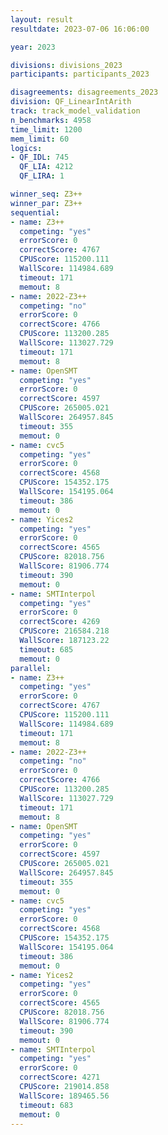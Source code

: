```yaml
---
layout: result
resultdate: 2023-07-06 16:06:00

year: 2023

divisions: divisions_2023
participants: participants_2023

disagreements: disagreements_2023
division: QF_LinearIntArith
track: track_model_validation
n_benchmarks: 4958
time_limit: 1200
mem_limit: 60
logics:
- QF_IDL: 745
  QF_LIA: 4212
  QF_LIRA: 1

winner_seq: Z3++
winner_par: Z3++
sequential:
- name: Z3++
  competing: "yes"
  errorScore: 0
  correctScore: 4767
  CPUScore: 115200.111
  WallScore: 114984.689
  timeout: 171
  memout: 8
- name: 2022-Z3++
  competing: "no"
  errorScore: 0
  correctScore: 4766
  CPUScore: 113200.285
  WallScore: 113027.729
  timeout: 171
  memout: 8
- name: OpenSMT
  competing: "yes"
  errorScore: 0
  correctScore: 4597
  CPUScore: 265005.021
  WallScore: 264957.845
  timeout: 355
  memout: 0
- name: cvc5
  competing: "yes"
  errorScore: 0
  correctScore: 4568
  CPUScore: 154352.175
  WallScore: 154195.064
  timeout: 386
  memout: 0
- name: Yices2
  competing: "yes"
  errorScore: 0
  correctScore: 4565
  CPUScore: 82018.756
  WallScore: 81906.774
  timeout: 390
  memout: 0
- name: SMTInterpol
  competing: "yes"
  errorScore: 0
  correctScore: 4269
  CPUScore: 216584.218
  WallScore: 187123.22
  timeout: 685
  memout: 0
parallel:
- name: Z3++
  competing: "yes"
  errorScore: 0
  correctScore: 4767
  CPUScore: 115200.111
  WallScore: 114984.689
  timeout: 171
  memout: 8
- name: 2022-Z3++
  competing: "no"
  errorScore: 0
  correctScore: 4766
  CPUScore: 113200.285
  WallScore: 113027.729
  timeout: 171
  memout: 8
- name: OpenSMT
  competing: "yes"
  errorScore: 0
  correctScore: 4597
  CPUScore: 265005.021
  WallScore: 264957.845
  timeout: 355
  memout: 0
- name: cvc5
  competing: "yes"
  errorScore: 0
  correctScore: 4568
  CPUScore: 154352.175
  WallScore: 154195.064
  timeout: 386
  memout: 0
- name: Yices2
  competing: "yes"
  errorScore: 0
  correctScore: 4565
  CPUScore: 82018.756
  WallScore: 81906.774
  timeout: 390
  memout: 0
- name: SMTInterpol
  competing: "yes"
  errorScore: 0
  correctScore: 4271
  CPUScore: 219014.858
  WallScore: 189465.56
  timeout: 683
  memout: 0
---
```


